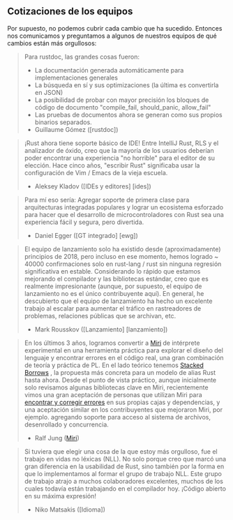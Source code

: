 ## Cotizaciones de los equipos

Por supuesto, no podemos cubrir cada cambio que ha sucedido. Entonces nos comunicamos y preguntamos a algunos de nuestros equipos de qué cambios están más orgullosos:

> Para rustdoc, las grandes cosas fueron:
> - La documentación generada automáticamente para implementaciones generales
> - La búsqueda en sí y sus optimizaciones (la última es convertirla en JSON)
> - La posibilidad de probar con mayor precisión los bloques de código de documento "compile_fail, should_panic, allow_fail"
> - Las pruebas de documentos ahora se generan como sus propios binarios separados.
> - Guillaume Gómez ([rustdoc])

> ¡Rust ahora tiene soporte básico de IDE! Entre IntelliJ Rust, RLS y el analizador de óxido, creo que la mayoría de los usuarios deberían poder encontrar una experiencia "no horrible" para el editor de su elección. Hace cinco años, "escribir Rust" significaba usar la configuración de Vim / Emacs de la vieja escuela.
> - Aleksey Kladov ([IDEs y editores] [ides])

> Para mí eso sería: Agregar soporte de primera clase para arquitecturas integradas populares y lograr un ecosistema esforzado para hacer que el desarrollo de microcontroladores con Rust sea una experiencia fácil y segura, pero divertida.
> - Daniel Egger ([GT integrado] [ewg])

> El equipo de lanzamiento solo ha existido desde (aproximadamente) principios de 2018, pero incluso en ese momento, hemos logrado ~ 40000 confirmaciones solo en rust-lang / rust sin ninguna regresión significativa en estable.
> Considerando lo rápido que estamos mejorando el compilador y las bibliotecas estándar, creo que es realmente impresionante (aunque, por supuesto, el equipo de lanzamiento no es el único contribuyente aquí). En general, he descubierto que el equipo de lanzamiento ha hecho un excelente trabajo al escalar para aumentar el tráfico en rastreadores de problemas, relaciones públicas que se archivan, etc.
> - Mark Rousskov ([Lanzamiento] [lanzamiento])

> En los últimos 3 años, logramos convertir a [Miri] de intérprete experimental en una herramienta práctica para explorar el diseño del lenguaje y encontrar errores en el código real, una gran combinación de teoría y práctica de PL. En el lado teórico tenemos [Stacked Borrows] , la propuesta más concreta para un modelo de alias Rust hasta ahora. Desde el punto de vista práctico, aunque inicialmente solo revisamos algunas bibliotecas clave en Miri, recientemente vimos una gran aceptación de personas que utilizan Miri para [encontrar y corregir errores](https://github.com/rust-lang/miri/#bugs-found-by-miri) en sus propias cajas y dependencias, y una aceptación similar en los contribuyentes que mejoraron Miri, por ejemplo. agregando soporte para acceso al sistema de archivos, desenrollado y concurrencia.
> - Ralf Jung ([Miri])

> Si tuviera que elegir una cosa de la que estoy más orgulloso, fue el trabajo en vidas no léxicas (NLL). No solo porque creo que marcó una gran diferencia en la usabilidad de Rust, sino también por la forma en que lo implementamos al formar el grupo de trabajo NLL. Este grupo de trabajo atrajo a muchos colaboradores excelentes, muchos de los cuales todavía están trabajando en el compilador hoy. ¡Código abierto en su máxima expresión!
> - Niko Matsakis ([Idioma])


[Miri]: https://github.com/rust-lang/miri
[Stacked Borrows]: https://github.com/rust-lang/unsafe-code-guidelines/blob/master/wip/stacked-borrows.md